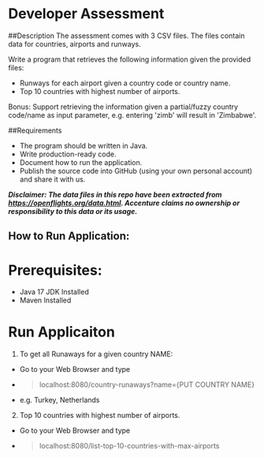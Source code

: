 # Developer Assessment

##Description
The assessment comes with 3 CSV files. The files contain data for countries, airports and runways.

Write a program that retrieves the following information given the provided files:
- Runways for each airport given a country code or country name. 
- Top 10 countries with highest number of airports.

Bonus: Support retrieving the information given a partial/fuzzy country code/name as input parameter, e.g. entering 'zimb' will result in 'Zimbabwe'. 

##Requirements
- The program should be written in Java.
- Write production-ready code.
- Document how to run the application.
- Publish the source code into GitHub (using your own personal account) and share it with us.

**_Disclaimer: The data files in this repo have been extracted from https://openflights.org/data.html. Accenture claims no ownership or responsibility to this data or its usage._**

## How to Run Application:
# Prerequisites:
- Java 17 JDK Installed
- Maven Installed
# Run Applicaiton
  1. To get all Runaways for a given country NAME:
  - Go to your Web Browser and type
  - > localhost:8080/country-runaways?name={PUT COUNTRY NAME} 
  - e.g. Turkey, Netherlands

  2. Top 10 countries with highest number of airports.
  - Go to your Web Browser and type
  - > localhost:8080/list-top-10-countries-with-max-airports



